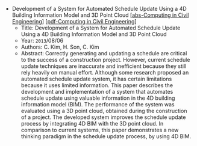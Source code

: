 * Development of a System for Automated Schedule Update Using a 4D Building Information Model and 3D Point Cloud
    [[abs-Computing in Civil Engineering](https://ascelibrary.org/doi/10.1061/9780784413029.095)]
    [[pdf-Computing in Civil Engineering](https://ascelibrary.org/doi/epdf/10.1061/9780784413029.095)]
    * Title: Development of a System for Automated Schedule Update Using a 4D Building Information Model and 3D Point Cloud
    * Year: `2013`/08/06
    * Authors: C. Kim, H. Son, C. Kim
    * Abstract: Correctly generating and updating a schedule are critical to the success of a construction project. However, current schedule update techniques are inaccurate and inefficient because they still rely heavily on manual effort. Although some research proposed an automated schedule update system, it has certain limitations because it uses limited information. This paper describes the development and implementation of a system that automates schedule update using valuable information in the 4D building information model (BIM). The performance of the system was evaluated using a 3D point cloud, obtained during the construction of a project. The developed system improves the schedule update process by integrating 4D BIM with the 3D point cloud. In comparison to current systems, this paper demonstrates a new thinking paradigm in the schedule update process, by using 4D BIM.
